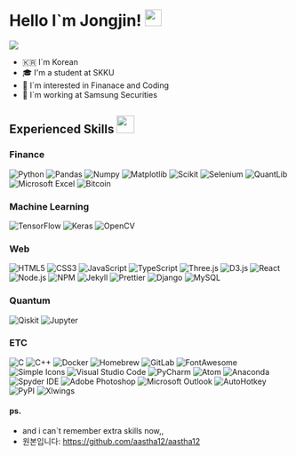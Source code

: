 <h1> Hello I`m Jongjin! <img src = "https://raw.githubusercontent.com/MartinHeinz/MartinHeinz/master/wave.gif" width = 30px> </h1>
<p align='center'>
</p>

<p>
  <a href="https://github.com/DenverCoder1/readme-typing-svg"><img src="https://readme-typing-svg.herokuapp.com?&font=IBM+Plex+Sans&color=abcdef&size=20&lines=Welcome+to+my+GitHub+Profile!;I+studied+Finance+and+Coding!;" /></a>
</p>

- 🇰🇷 I`m Korean
- 🎓 I'm a student at SKKU
- 💬 I`m interested in Finanace and Coding
- 💼 I`m working at Samsung Securities
          
<h2> Experienced Skills <img src = "https://media2.giphy.com/media/QssGEmpkyEOhBCb7e1/giphy.gif?cid=ecf05e47a0n3gi1bfqntqmob8g9aid1oyj2wr3ds3mg700bl&rid=giphy.gif" width = 32px> </h2>

<h3>Finance</h3>
  <p>
    <img alt="Python" src="https://img.shields.io/badge/Python-3776AB?style=for-the-badge&logo=python&logoColor=white">
    <img alt="Pandas" src="https://img.shields.io/badge/Pandas-2C2D72?style=for-the-badge&logo=pandas&logoColor=white">
    <img alt="Numpy" src="https://img.shields.io/badge/Numpy-777BB4?style=for-the-badge&logo=numpy&logoColor=white">
    <img alt="Matplotlib" src="https://img.shields.io/badge/matplotlib-239120?style=for-the-badge&logo=plotly&logoColor=white">
    <img alt="Scikit" src="https://img.shields.io/badge/scikit_learn-F7931E?style=for-the-badge&logo=scikit-learn&logoColor=white">
    <img alt="Selenium" src="https://img.shields.io/badge/Selenium-43B02A?style=for-the-badge&logo=Selenium&logoColor=white">
    <img alt="QuantLib" src="https://img.shields.io/badge/Quantlib-000000?style=for-the-badge&logo=Quantcast&logoColor=white">
    <img alt="Microsoft Excel" src="https://img.shields.io/badge/microsoft%20excel-217346?style=for-the-badge&logo=microsoft%20excel&logoColor=white">
    <img alt="Bitcoin" src="https://img.shields.io/badge/bitcoin-F7931A?style=for-the-badge&logo=bitcoin&logoColor=white">
  </p>
  
<h3>Machine Learning</h3>
  <img alt="TensorFlow" src="https://img.shields.io/badge/tensorflow-FF6F00?style=for-the-badge&logo=tensorflow&logoColor=white">
  <img alt="Keras" src="https://img.shields.io/badge/Keras-D00000?style=for-the-badge&logo=Keras&logoColor=white">
  <img alt="OpenCV" src="https://img.shields.io/badge/OpenCV-27338e?style=for-the-badge&logo=OpenCV&logoColor=white">

<h3>Web</h3>
  <img alt="HTML5" src="https://img.shields.io/badge/html5-E34F26?style=for-the-badge&logo=html5&logoColor=white">
  <img alt="CSS3" src="https://img.shields.io/badge/css3-1572B6?style=for-the-badge&logo=css3&logoColor=white">
  <img alt="JavaScript" src="https://img.shields.io/badge/javascript-F7DF1E?style=for-the-badge&logo=javascript&logoColor=white">
  <img alt="TypeScript" src="https://img.shields.io/badge/typescript-3178C6?style=for-the-badge&logo=typescript&logoColor=white">
  <img alt="Three.js" src="https://img.shields.io/badge/three.js-000000?style=for-the-badge&logo=three.js&logoColor=white">
  <img alt="D3.js" src="https://img.shields.io/badge/D3.js-F9A03C?style=for-the-badge&logo=d3.js&logoColor=white">
  <img alt="React" src="https://img.shields.io/badge/react-61DAFB?style=for-the-badge&logo=react&logoColor=white">
  <img alt="Node.js" src="https://img.shields.io/badge/Node.js-339933?style=for-the-badge&logo=node.js&logoColor=white">
  <img alt="NPM" src="https://img.shields.io/badge/npm-CB3837?style=for-the-badge&logo=npm&logoColor=white">
  <img alt="Jekyll" src="https://img.shields.io/badge/jekyll-CC0000?style=for-the-badge&logo=jekyll&logoColor=white">
  <img alt="Prettier" src="https://img.shields.io/badge/prettier-F7B93E?style=for-the-badge&logo=prettier&logoColor=white">
  <img alt="Django" src="https://img.shields.io/badge/django-092E20?style=for-the-badge&logo=django&logoColor=white">
  <img alt="MySQL" src="https://img.shields.io/badge/MySQL-4479A1?style=for-the-badge&logo=MySQL&logoColor=white">

<h3>Quantum</h3>
  <img alt="Qiskit" src="https://img.shields.io/badge/Qiskit-6929C4?style=for-the-badge&logo=Qiskit&logoColor=white">
  <img alt="Jupyter" src="https://img.shields.io/badge/Jupyter-F37626.svg?&style=for-the-badge&logo=Jupyter&logoColor=white">

<h3>ETC</h3>
  <img alt="C" src="https://img.shields.io/badge/c-A8B9CC?style=for-the-badge&logo=c&logoColor=white">
  <img alt="C++" src="https://img.shields.io/badge/C++-00599C?style=for-the-badge&logo=C++&logoColor=white">
  <img alt="Docker" src="https://img.shields.io/badge/Docker-2496ED?style=for-the-badge&logo=docker&logoColor=white">
  <img alt="Homebrew" src="https://img.shields.io/badge/homebrew-FBB040?style=for-the-badge&logo=homebrew&logoColor=white">
  <img alt="GitLab" src="https://img.shields.io/badge/gitlab-FCA121?style=for-the-badge&logo=gitlab&logoColor=white">
  <img alt="FontAwesome" src="https://img.shields.io/badge/font%20awesome-528DD7?style=for-the-badge&logo=font%20awesome&logoColor=white">
  <img alt="Simple Icons" src="https://img.shields.io/badge/simple%20icons-111111?style=for-the-badge&logo=simple%20icons&logoColor=white">
  <img alt="Visual Studio Code" src="https://img.shields.io/badge/visual%20studio%20code-007ACC?style=for-the-badge&logo=visual%20studio%20code&logoColor=white">
  <img alt="PyCharm" src="https://img.shields.io/badge/pycharm-000000?style=for-the-badge&logo=pycharm&logoColor=white">
  <img alt="Atom" src="https://img.shields.io/badge/atom-66595C?style=for-the-badge&logo=atom&logoColor=white">
  <img alt="Anaconda" src="https://img.shields.io/badge/anaconda-44A833?style=for-the-badge&logo=anaconda&logoColor=white">
  <img alt="Spyder IDE" src="https://img.shields.io/badge/Spyder%20IDE-FF0000?style=for-the-badge&logo=Spyder%20IDE&logoColor=white">
  <img alt="Adobe Photoshop" src="https://img.shields.io/badge/adobe%20photoshop-31A8FF?style=for-the-badge&logo=adobe%20photoshop&logoColor=white">
  <img alt="Microsoft Outlook" src="https://img.shields.io/badge/microsoft%20outlook-0078D4?style=for-the-badge&logo=microsoft%20outlook&logoColor=white">
  <img alt="AutoHotkey" src="https://img.shields.io/badge/autohotkey-334455?style=for-the-badge&logo=autohotkey&logoColor=white">
  <img alt="PyPI" src="https://img.shields.io/badge/pypi-3775A9?style=for-the-badge&logo=pypi&logoColor=white">
  <img alt="Xlwings" src="https://img.shields.io/badge/xlwings-217346?style=for-the-badge&logo=microsoft%20excel&logoColor=white">
  
  #### ps.
- and i can`t remember extra skills now,,
- 원본입니다: https://github.com/aastha12/aastha12

